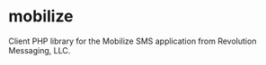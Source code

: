 mobilize
========

Client PHP library for the Mobilize SMS application from Revolution Messaging, LLC.
